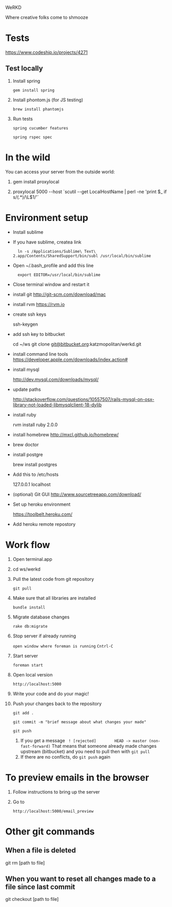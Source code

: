 WeRKD

Where creative folks come to shmooze

# Tests

https://www.codeship.io/projects/4271

## Test locally

1. Install spring

    `gem install spring`

1. Install phontom.js (for JS testing)

    `brew install phantomjs`

1. Run tests

    `spring cucumber features`

    `spring rspec spec`

# In the wild

You can access your server from the outside world:

1. gem install proxylocal

2. proxylocal 5000 --host \`scutil --get LocalHostName | perl -ne 'print $_ if s/(.*)/\L$1/'\`

# Environment setup

- Install sublime
- If you have sublime, createa link

        ln -s /Applications/Sublime\ Text\ 2.app/Contents/SharedSupport/bin/subl /usr/local/bin/sublime

- Open ~/.bash_profile and add this line

        export EDITOR=/usr/local/bin/sublime

- Close terminal window and restart it
- install git http://git-scm.com/download/mac
- install rvm https://rvm.io
- create ssh keys

	ssh-keygen

- add ssh key to bitbucket

	cd ~/ws
	git clone git@bitbucket.org:katzmopolitan/werkd.git

- install command line tools https://developer.apple.com/downloads/index.action#
- install mysql

	http://dev.mysql.com/downloads/mysql/

- update paths

    http://stackoverflow.com/questions/10557507/rails-mysql-on-osx-library-not-loaded-libmysqlclient-18-dylib

- install ruby

	rvm install ruby 2.0.0

- install homebrew http://mxcl.github.io/homebrew/
- brew doctor
- install postgre

	brew install postgres

- Add this to /etc/hosts

    127.0.0.1 localhost

- (optional) Git GUI http://www.sourcetreeapp.com/download/
- Set up heroku environment

    https://toolbelt.heroku.com/

- Add heroku remote repostory

# Work flow

1. Open terminal.app
2. cd ws/werkd
3. Pull the latest code from git repository

	`git pull`

4. Make sure that all libraries are installed

    `bundle install`

5. Migrate database changes

    `rake db:migrate`

6. Stop server if already running

    `open window where foreman is running`
    `Cntrl-C`

7. Start server

	`foreman start`

8. Open local version

    `http://localhost:5000`

9. Write your code and do your magic!

10. Push your changes back to the repository

    `git add .`

	`git commit -m "brief message about what changes your made"`

	`git push`

    1. If you get a message
	` ! [rejected]        HEAD -> master (non-fast-forward)`
	That means that someone already made changes upstream (bitbucket) and you need to pull then with `git pull`
	2. If there are no conflicts, do `git push` again

# To preview emails in the browser

1. Follow instructions to bring up the server
2. Go to

    `http://localhost:5000/email_preview`

# Other git commands

## When a file is deleted

git rm [path to file]

## When you want to reset all changes made to a file since last commit

git checkout [path to file]
